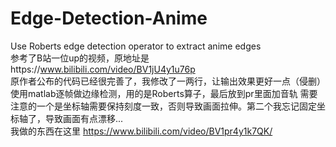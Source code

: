 # Edge-Detection-Anime
Use Roberts edge detection operator to extract anime edges  
参考了B站一位up的视频，原地址是https://www.bilibili.com/video/BV1jU4y1u76p  
原作者公布的代码已经很完善了，我修改了一两行，让输出效果更好一点（侵删）  
使用matlab逐帧做边缘检测，用的是Roberts算子，最后放到pr里面加音轨
需要注意的一个是坐标轴需要保持刻度一致，否则导致画面拉伸。第二个我忘记固定坐标轴了，导致画面有点漂移...  
我做的东西在这里  https://www.bilibili.com/video/BV1pr4y1k7QK/
